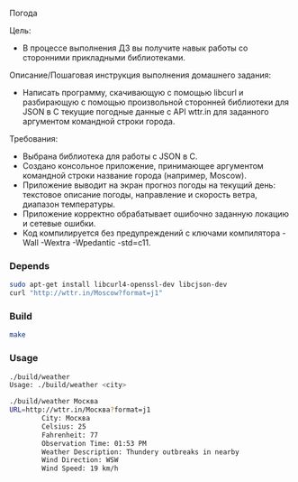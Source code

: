 Погода

Цель:
- В процессе выполнения ДЗ вы получите навык работы со сторонними прикладными библиотеками.

Описание/Пошаговая инструкция выполнения домашнего задания:
- Написать программу, скачивающую с помощью libcurl и разбирающую с помощью произвольной сторонней библиотеки для JSON в C текущие погодные данные с API wttr.in для заданного аргументом командной строки города.

Требования:
- Выбрана библиотека для работы с JSON в C.
- Создано консольное приложение, принимающее аргументом командной строки название города (например, Moscow).
- Приложение выводит на экран прогноз погоды на текущий день: текстовое описание погоды, направление и скорость ветра, диапазон температуры.
- Приложение корректно обрабатывает ошибочно заданную локацию и сетевые ошибки.
- Код компилируется без предупреждений с ключами компилятора -Wall -Wextra -Wpedantic -std=c11.

### Depends

```bash
sudo apt-get install libcurl4-openssl-dev libcjson-dev
curl "http://wttr.in/Moscow?format=j1"
```

### Build

```bash
make
```

### Usage

```bash
./build/weather          
Usage: ./build/weather <city>
```

```bash
./build/weather Москва
URL=http://wttr.in/Москва?format=j1
        City: Москва
        Celsius: 25
        Fahrenheit: 77
        Observation Time: 01:53 PM
        Weather Description: Thundery outbreaks in nearby
        Wind Direction: WSW
        Wind Speed: 19 km/h
```
